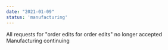 ```yaml
---
date: "2021-01-09"
status: 'manufacturing'
---
```


All requests for "order edits for order edits" no longer accepted  
Manufacturing continuing